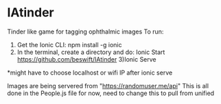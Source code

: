 # IAtinder
Tinder like game for tagging ophthalmic images
To run:
1) Get the Ionic CLI: npm install -g ionic
2) In the terminal, create a directory and do: Ionic Start https://github.com/beswift/IAtinder
3)Ionic Serve

*might have to choose localhost or wifi IP after ionic serve

Images are being servered from "https://randomuser.me/api"  This is all done in the People.js file for now, need to change this to pull from unified
